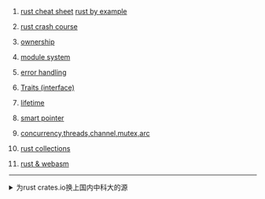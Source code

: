 1. [rust cheat sheet](https://cheats.rs)    [rust by example](https://doc.rust-lang.org/rust-by-example/flow_control/if_let.html)
2. [rust crash course](./rust_crash.md)
3. [ownership](rust_ownership.md)
4. [module system](rust_modulesystem.md)
5. [error handling](rust_errorhandle.md)
6. [Traits (interface)](rust_trait.md)
7. [lifetime](rust_lifetime.md)
8. [smart pointer](rust_smartpoint.md)
9. [concurrency,threads,channel,mutex,arc](rust_concurrency.md)
10. [rust collections](rust_collections.md)

20. [rust & webasm](https://rustwasm.github.io/docs/book/introduction.html)


----

<details>
<summary>
为rust crates.io换上国内中科大的源
</summary>


```
vi ~/.cargo/config

[source.crates-io]
registry = "https://github.com/rust-lang/crates.io-index"
replace-with = 'ustc'
[source.ustc]
registry = "git://mirrors.ustc.edu.cn/crates.io-index"
```


</details>
